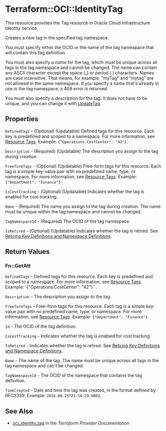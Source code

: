 # Terraform::OCI::IdentityTag

This resource provides the Tag resource in Oracle Cloud Infrastructure Identity service.

Creates a new tag in the specified tag namespace.

You must specify either the OCID or the name of the tag namespace that will contain this tag definition.

You must also specify a *name* for the tag, which must be unique across all tags in the tag namespace
and cannot be changed. The name can contain any ASCII character except the space (_) or period (.) characters.
Names are case insensitive. That means, for example, "myTag" and "mytag" are not allowed in the same namespace.
If you specify a name that's already in use in the tag namespace, a 409 error is returned.

You must also specify a *description* for the tag.
It does not have to be unique, and you can change it with
[UpdateTag](https://docs.cloud.oracle.com/iaas/api/#/en/tagging/20170901/Tag/UpdateTag).

## Properties

`DefinedTags` - (Optional) (Updatable) Defined tags for this resource. Each key is predefined and scoped to a namespace. For more information, see [Resource Tags](https://docs.cloud.oracle.com/iaas/Content/General/Concepts/resourcetags.htm). Example: `{"Operations.CostCenter": "42"}`.

`Description` - (Required) (Updatable) The description you assign to the tag during creation.

`FreeformTags` - (Optional) (Updatable) Free-form tags for this resource. Each tag is a simple key-value pair with no predefined name, type, or namespace. For more information, see [Resource Tags](https://docs.cloud.oracle.com/iaas/Content/General/Concepts/resourcetags.htm). Example: `{"Department": "Finance"}`.

`IsCostTracking` - (Optional) (Updatable) Indicates whether the tag is enabled for cost tracking.

`Name` - (Required) The name you assign to the tag during creation. The name must be unique within the tag namespace and cannot be changed.

`TagNamespaceId` - (Required) The OCID of the tag namespace.

`IsRetired` - (Optional) (Updatable) Indicates whether the tag is retired. See [Retiring Key Definitions and Namespace Definitions](https://docs.us-phoenix-1.oraclecloud.com/Content/Identity/Concepts/taggingoverview.htm#Retiring).


## Return Values

### Fn::GetAtt

`DefinedTags` - Defined tags for this resource. Each key is predefined and scoped to a namespace. For more information, see [Resource Tags](https://docs.cloud.oracle.com/iaas/Content/General/Concepts/resourcetags.htm). Example: `{"Operations.CostCenter": "42"}``.

`Description` - The description you assign to the tag.

`FreeformTags` - Free-form tags for this resource. Each tag is a simple key-value pair with no predefined name, type, or namespace. For more information, see [Resource Tags](https://docs.cloud.oracle.com/iaas/Content/General/Concepts/resourcetags.htm). Example: `{"Department": "Finance"}`.

`Id` - The OCID of the tag definition.

`IsCostTracking` - Indicates whether the tag is enabled for cost tracking.

`IsRetired` - Indicates whether the tag is retired. See [Retiring Key Definitions and Namespace Definitions](https://docs.cloud.oracle.com/iaas/Content/Identity/Concepts/taggingoverview.htm#Retiring).

`Name` - The name of the tag. The name must be unique across all tags in the tag namespace and can't be changed.

`TagNamespaceId` - The OCID of the namespace that contains the tag definition.

`TimeCreated` - Date and time the tag was created, in the format defined by RFC3339. Example: `2016-08-25T21:10:29.600Z`.

## See Also

* [oci_identity_tag](https://www.terraform.io/docs/providers/oci/r/identity_tag.html) in the _Terraform Provider Documentation_